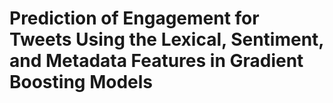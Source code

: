 # Prediction of Engagement for Tweets Using the Lexical, Sentiment, and Metadata Features in Gradient Boosting Models
